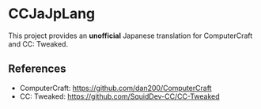 # CCJaJpLang

This project provides an **unofficial** Japanese translation for ComputerCraft and CC: Tweaked.

## References

- ComputerCraft: https://github.com/dan200/ComputerCraft
- CC: Tweaked: https://github.com/SquidDev-CC/CC-Tweaked
